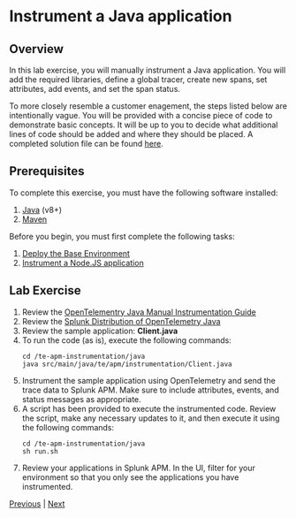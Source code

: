 # Instrument a Java application

## Overview

In this lab exercise, you will manually instrument a Java application. You will add the required libraries, define a global tracer, create new spans, set attributes, add events, and set the span status.

To more closely resemble a customer enagement, the steps listed below are intentionally vague. You will be provided with a concise piece of code to demonstrate basic concepts. It will be up to you to decide what additional lines of code should be added and where they should be placed. A completed solution file can be found [here](../solutions/Client.java).

## Prerequisites

To complete this exercise, you must have the following software installed:

1. [Java](https://openjdk.java.net/) (v8+)
1. [Maven](https://maven.apache.org/)

Before you begin, you must first complete the following tasks:

1. [Deploy the Base Environment](../base/README.md)
1. [Instrument a Node.JS application](../nodejs/README.md)

## Lab Exercise

1. Review the [OpenTelementry Java Manual Instrumentation Guide](https://opentelemetry.io/docs/java/manual_instrumentation/)
1. Review the [Splunk Distribution of OpenTelemetry Java](https://github.com/signalfx/splunk-otel-java)
1. Review the sample application: **Client.java**
1. To run the code (as is), execute the following commands:
    ```
    cd /te-apm-instrumentation/java
    java src/main/java/te/apm/instrumentation/Client.java
    ```
1. Instrument the sample application using OpenTelemetry and send the trace data to Splunk APM. Make sure to include attributes, events, and status messages as appropriate.
1. A script has been provided to execute the instrumented code. Review the script, make any necessary updates to it, and then execute it using the following commands:
    ```
    cd /te-apm-instrumentation/java
    sh run.sh
    ```
1. Review your applications in Splunk APM. In the UI, filter for your environment so that you only see the applications you have instrumented.

[Previous](../nodejs) | [Next](../python/)
